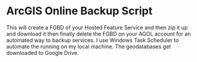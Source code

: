 # ArcGIS Online Backup Script

This will create a FGBD of your Hosted Feature Service and then zip it up and download it then finally delete the FGBD on your AGOL account for an automated way to backup services. I use Windows Task Scheduler to automate the running on my local machine. The geodatabases get downloaded to Google Drive.
